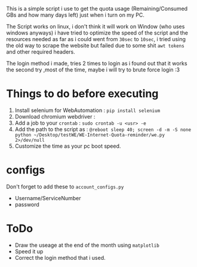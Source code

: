 This is a simple script i use to get the quota usage (Remaining/Consumed GBs and how many days left) just when i turn on my PC.

The Script works on linux, i don't think it will work on Window (who uses windows anyways)
i have tried to optimize the speed of the script and the resources needed as far as i could went from ```30sec``` to ```10sec```, i tried using the old way to scrape the website but failed due to some shit ```awt tokens``` and other required headers.

The login method i made, tries 2 times to login as i found out that it works the second try ,most of the time, maybe i will try to brute force login :3 



# Things to do before executing

1) Install selenium for WebAutomation : ```pip install selenium```
2) Download chromium webdriver :
3) Add a job to your ```crontab``` : ```sudo crontab -u <usr> -e```
4) Add the path to the script as : ```@reboot sleep 40; screen -d -m -S none python ~/Desktop/testWE/WE-Internet-Quota-reminder/we.py 2>/dev/null```
5) Customize the time as your pc boot speed.


# configs 
Don't forget to add these to ```account_configs.py``` 
* Username/ServiceNumber
* password 

# ToDo

* Draw the useage at the end of the month using ```matplotlib```
* Speed it up
* Correct the login method that i used.

